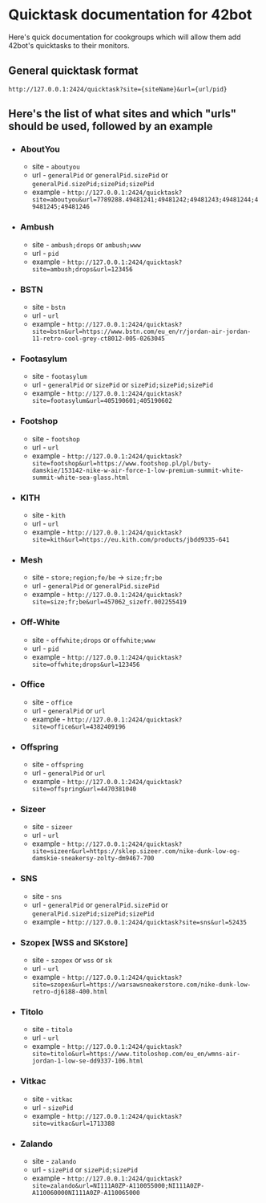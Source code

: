 # Quicktask documentation for 42bot

Here's quick documentation for cookgroups which will allow them add 42bot's quicktasks to their monitors.
## General quicktask format
`http://127.0.0.1:2424/quicktask?site={siteName}&url={url/pid}`
## Here's the list of what sites and which "urls" should be used, followed by an example

* ### AboutYou
  * site - `aboutyou`
  * url - `generalPid` or `generalPid.sizePid` or `generalPid.sizePid;sizePid;sizePid`
  * example - `http://127.0.0.1:2424/quicktask?site=aboutyou&url=7789288.49481241;49481242;49481243;49481244;49481245;49481246`

* ### Ambush
  * site - `ambush;drops` or `ambush;www`
  * url - `pid`
  * example - `http://127.0.0.1:2424/quicktask?site=ambush;drops&url=123456`

* ### BSTN
  * site - `bstn`
  * url - `url`
  * example - `http://127.0.0.1:2424/quicktask?site=bstn&url=https://www.bstn.com/eu_en/r/jordan-air-jordan-11-retro-cool-grey-ct8012-005-0263045`
  
* ### Footasylum
  * site - `footasylum`
  * url - `generalPid` or `sizePid` or `sizePid;sizePid;sizePid`
  * example - `http://127.0.0.1:2424/quicktask?site=footasylum&url=405190601;405190602`

* ### Footshop
  * site - `footshop`
  * url - `url`
  * example - `http://127.0.0.1:2424/quicktask?site=footshop&url=https://www.footshop.pl/pl/buty-damskie/153142-nike-w-air-force-1-low-premium-summit-white-summit-white-sea-glass.html`

* ### KITH
  * site - `kith`
  * url - `url`
  * example - `http://127.0.0.1:2424/quicktask?site=kith&url=https://eu.kith.com/products/jbdd9335-641`

* ### Mesh
  * site - `store;region;fe/be` -> `size;fr;be`
  * url - `generalPid` or `generalPid.sizePid`
  * example - `http://127.0.0.1:2424/quicktask?site=size;fr;be&url=457062_sizefr.002255419`

* ### Off-White
  * site - `offwhite;drops` or `offwhite;www`
  * url - `pid`
  * example - `http://127.0.0.1:2424/quicktask?site=offwhite;drops&url=123456`

* ### Office
  * site - `office`
  * url - `generalPid` or `url`
  * example - `http://127.0.0.1:2424/quicktask?site=office&url=4382409196`

* ### Offspring
  * site - `offspring`
  * url - `generalPid` or `url`
  * example - `http://127.0.0.1:2424/quicktask?site=offspring&url=4470381040`

* ### Sizeer
  * site - `sizeer`
  * url - `url`
  * example - `http://127.0.0.1:2424/quicktask?site=sizeer&url=https://sklep.sizeer.com/nike-dunk-low-og-damskie-sneakersy-zolty-dm9467-700`

* ### SNS
  * site - `sns`
  * url - `generalPid` or `generalPid.sizePid` or `generalPid.sizePid;sizePid;sizePid`
  * example - `http://127.0.0.1:2424/quicktask?site=sns&url=52435`

* ### Szopex [WSS and SKstore]
  * site - `szopex` or `wss` or `sk`
  * url - `url`
  * example - `http://127.0.0.1:2424/quicktask?site=szopex&url=https://warsawsneakerstore.com/nike-dunk-low-retro-dj6188-400.html`

* ### Titolo
  * site - `titolo`
  * url - `url`
  * example - `http://127.0.0.1:2424/quicktask?site=titolo&url=https://www.titoloshop.com/eu_en/wmns-air-jordan-1-low-se-dd9337-106.html`

* ### Vitkac
  * site - `vitkac`
  * url - `sizePid`
  * example - `http://127.0.0.1:2424/quicktask?site=vitkac&url=1713388`

* ### Zalando
  * site - `zalando`
  * url - `sizePid` or `sizePid;sizePid`
  * example - `http://127.0.0.1:2424/quicktask?site=zalando&url=NI111A0ZP-A110055000;NI111A0ZP-A110060000NI111A0ZP-A110065000`
  
